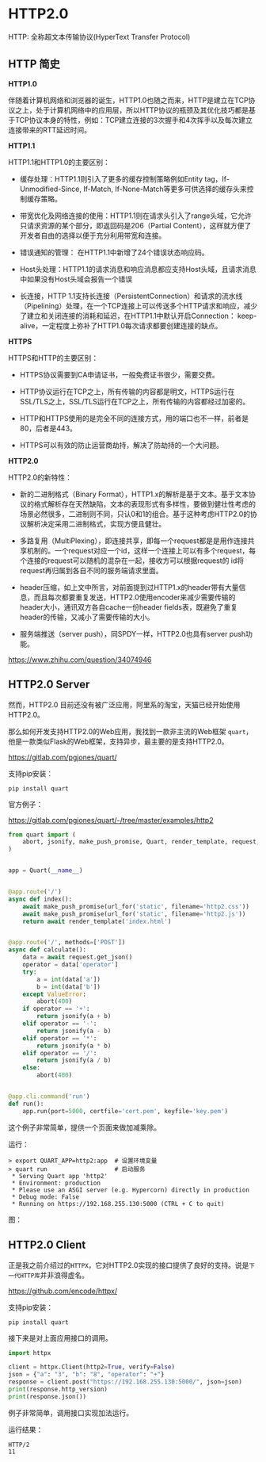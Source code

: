 
# HTTP2.0

HTTP: 全称超文本传输协议(HyperText Transfer Protocol)


## HTTP 简史

__HTTP1.0__

伴随着计算机网络和浏览器的诞生，HTTP1.0也随之而来，HTTP是建立在TCP协议之上，处于计算机网络中的应用层，所以HTTP协议的瓶颈及其优化技巧都是基于TCP协议本身的特性，例如：TCP建立连接的3次握手和4次挥手以及每次建立连接带来的RTT延迟时间。

__HTTP1.1__

HTTP1.1和HTTP1.0的主要区别：

* 缓存处理：HTTP1.1则引入了更多的缓存控制策略例如Entity tag，If-Unmodified-Since, If-Match, If-None-Match等更多可供选择的缓存头来控制缓存策略。

* 带宽优化及网络连接的使用：HTTP1.1则在请求头引入了range头域，它允许只请求资源的某个部分，即返回码是206（Partial Content），这样就方便了开发者自由的选择以便于充分利用带宽和连接。

* 错误通知的管理： 在HTTP1.1中新增了24个错误状态响应码。

* Host头处理：HTTP1.1的请求消息和响应消息都应支持Host头域，且请求消息中如果没有Host头域会报告一个错误

* 长连接，HTTP 1.1支持长连接（PersistentConnection）和请求的流水线（Pipelining）处理，在一个TCP连接上可以传送多个HTTP请求和响应，减少了建立和关闭连接的消耗和延迟，在HTTP1.1中默认开启Connection： keep-alive，一定程度上弥补了HTTP1.0每次请求都要创建连接的缺点。

__HTTPS__

HTTPS和HTTP的主要区别：

* HTTPS协议需要到CA申请证书，一般免费证书很少，需要交费。

* HTTP协议运行在TCP之上，所有传输的内容都是明文，HTTPS运行在SSL/TLS之上，SSL/TLS运行在TCP之上，所有传输的内容都经过加密的。

* HTTP和HTTPS使用的是完全不同的连接方式，用的端口也不一样，前者是80，后者是443。

* HTTPS可以有效的防止运营商劫持，解决了防劫持的一个大问题。

__HTTP2.0__

HTTP2.0的新特性：

* 新的二进制格式（Binary Format），HTTP1.x的解析是基于文本。基于文本协议的格式解析存在天然缺陷，文本的表现形式有多样性，要做到健壮性考虑的场景必然很多，二进制则不同，只认0和1的组合。基于这种考虑HTTP2.0的协议解析决定采用二进制格式，实现方便且健壮。

* 多路复用（MultiPlexing），即连接共享，即每一个request都是是用作连接共享机制的。一个request对应一个id，这样一个连接上可以有多个request，每个连接的request可以随机的混杂在一起，接收方可以根据request的 id将request再归属到各自不同的服务端请求里面。

* header压缩，如上文中所言，对前面提到过HTTP1.x的header带有大量信息，而且每次都要重复发送，HTTP2.0使用encoder来减少需要传输的header大小，通讯双方各自cache一份header fields表，既避免了重复header的传输，又减小了需要传输的大小。

* 服务端推送（server push），同SPDY一样，HTTP2.0也具有server push功能。

https://www.zhihu.com/question/34074946

## HTTP2.0 Server

然而，HTTP2.0 目前还没有被广泛应用，阿里系的淘宝，天猫已经开始使用HTTP2.0。

那么如何开发支持HTTP2.0的Web应用，我找到一款非主流的Web框架 `quart`，他是一款类似Flask的Web框架，支持异步，最主要的是支持HTTP2.0。

https://gitlab.com/pgjones/quart/

支持pip安装：

```shell
pip install quart
```

官方例子：

https://gitlab.com/pgjones/quart/-/tree/master/examples/http2


```py
from quart import (
    abort, jsonify, make_push_promise, Quart, render_template, request, url_for,
)


app = Quart(__name__)


@app.route('/')
async def index():
    await make_push_promise(url_for('static', filename='http2.css'))
    await make_push_promise(url_for('static', filename='http2.js'))
    return await render_template('index.html')


@app.route('/', methods=['POST'])
async def calculate():
    data = await request.get_json()
    operator = data['operator']
    try:
        a = int(data['a'])
        b = int(data['b'])
    except ValueError:
        abort(400)
    if operator == '+':
        return jsonify(a + b)
    elif operator == '-':
        return jsonify(a - b)
    elif operator == '*':
        return jsonify(a * b)
    elif operator == '/':
        return jsonify(a / b)
    else:
        abort(400)


@app.cli.command('run')
def run():
    app.run(port=5000, certfile='cert.pem', keyfile='key.pem')
```

这个例子非常简单，提供一个页面来做加减乘除。

运行：

```shell
> export QUART_APP=http2:app  # 设置环境变量
> quart run                   # 启动服务
 * Serving Quart app 'http2'
 * Environment: production
 * Please use an ASGI server (e.g. Hypercorn) directly in production
 * Debug mode: False
 * Running on https://192.168.255.130:5000 (CTRL + C to quit)
```

图：


## HTTP2.0 Client

正是我之前介绍过的`HTTPX`，它对HTTP2.0实现的接口提供了良好的支持。说是`下一代HTTP库`并非浪得虚名。

https://github.com/encode/httpx/

支持pip安装：

```shell
pip install quart
```

接下来是对上面应用接口的调用。

```py
import httpx

client = httpx.Client(http2=True, verify=False)
json = {"a": "3", "b": "8", "operator": "+"}
response = client.post("https://192.168.255.130:5000/", json=json)
print(response.http_version)
print(response.json())
```

例子非常简单，调用接口实现加法运行。

运行结果：

```shell
HTTP/2
11
```

